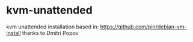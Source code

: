 # kvm-unattended
kvm unattended installation
based in:
https://github.com/pin/debian-vm-install
thanks to  Dmitri Popov
